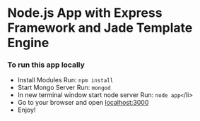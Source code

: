 # Node.js App with Express Framework and Jade Template Engine

<h3>To run this app locally</h3>
<ul>
<li>Install Modules Run: <code>npm install</code></li>
<li>Start Mongo Server Run: <code>mongod</code></li>
<li>In new terminal window start node server Run: <code>node app<</code>/li>
<li>Go to your browser and open <a href="http://localhost:3000">localhost:3000</a></li>
<li>Enjoy!</li>
</ul>
